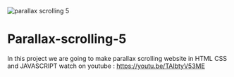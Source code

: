 ![parallax scrolling 5](https://github.com/AsmrWebCoding/Parallax-scrolling-5/assets/138141838/408b8c39-6581-46cb-8aee-f773793e98c3)
# Parallax-scrolling-5
In this project we are going to make parallax scrolling website in HTML CSS and JAVASCRIPT
watch on youtube : https://youtu.be/TAIbtyV53ME
